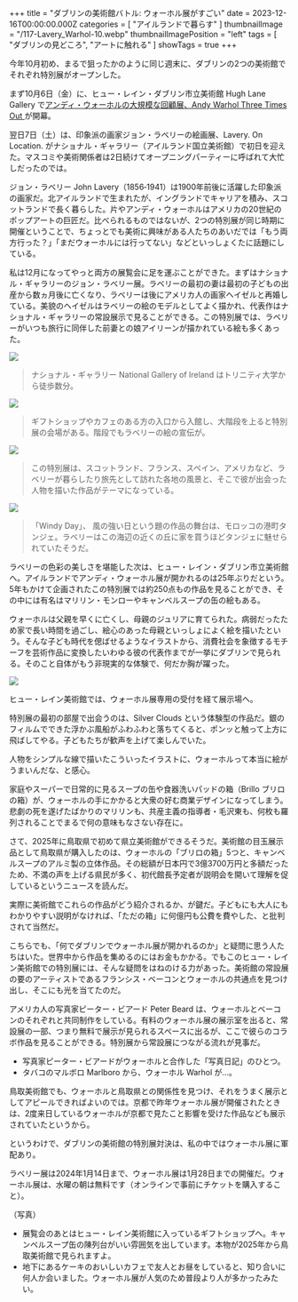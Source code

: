 +++
title = "ダブリンの美術館バトル: ウォーホル展がすごい"
date = 2023-12-16T00:00:00.000Z
categories = [ "アイルランドで暮らす" ]
thumbnailImage = "/117-Lavery_Warhol-10.webp"
thumbnailImagePosition = "left"
tags = [ "ダブリンの見どころ", "アートに触れる" ]
showTags = true
+++

今年10月初め、まるで狙ったかのように同じ週末に、ダブリンの2つの美術館でそれぞれ特別展がオープンした。

<!--more-->

まず10月6日（金）に、ヒュー・レイン・ダブリン市立美術館 Hugh Lane Gallery で[アンディ・ウォーホルの大規模な回顧展、Andy Warhol Three Times Out ](https://hughlane.ie/whats_on/hlg-andy-warhol-three-times-out/)が開幕。

翌日7日（土）は、印象派の画家ジョン・ラベリーの絵画展、Lavery. On Location. がナショナル・ギャラリー（アイルランド国立美術館）で初日を迎えた。マスコミや美術関係者は2日続けてオープニングパーティーに呼ばれて大忙しだったのでは。

ジョン・ラベリー John Lavery（1856‐1941）は1900年前後に活躍した印象派の画家だ。北アイルランドで生まれたが、イングランドでキャリアを積み、スコットランドで長く暮らした。片やアンディ・ウォーホルはアメリカの20世紀のポップアートの巨匠だ。比べられるものではないが、2つの特別展が同じ時期に開催ということで、ちょっとでも美術に興味がある人たちのあいだでは「もう両方行った？」「まだウォーホルには行ってない」などといっしょくたに話題にしている。

私は12月になってやっと両方の展覧会に足を運ぶことができた。まずはナショナル・ギャラリーのジョン・ラベリー展。ラベリーの最初の妻は最初の子どもの出産から数ヵ月後に亡くなり、ラベリーは後にアメリカ人の画家ヘイゼルと再婚している。美貌のヘイゼルはラベリーの絵のモデルとしてよく描かれ、代表作はナショナル・ギャラリーの常設展示で見ることができる。この特別展では、ラベリーがいつも旅行に同伴した前妻との娘アイリーンが描かれている絵も多くあった。

![](/117-Lavery_Warhol-5.webp)

> ナショナル・ギャラリー National Gallery of Ireland はトリニティ大学から徒歩数分。

![](/117-Lavery_Warhol-4.webp)

> ギフトショップやカフェのある方の入口から入館し、大階段を上ると特別展の会場がある。階段でもラベリーの絵の宣伝が。

![](/117-Lavery_Warhol-2.webp)

> この特別展は、スコットランド、フランス、スペイン、アメリカなど、ラベリーが暮らしたり旅先として訪れた各地の風景と、そこで彼が出会った人物を描いた作品がテーマになっている。

![](/117-Lavery_Warhol-3.webp)

> 「Windy Day」、 風の強い日という題の作品の舞台は、モロッコの港町タンジェ。ラベリーはこの海辺の近くの丘に家を買うほどタンジェに魅せられていたそうだ。

ラベリーの色彩の美しさを堪能した次は、ヒュー・レイン・ダブリン市立美術館へ。アイルランドでアンディ・ウォーホル展が開かれるのは25年ぶりだという。5年もかけて企画されたこの特別展では約250点もの作品を見ることができ、その中には有名はマリリン・モンローやキャンベルスープの缶の絵もある。

ウォーホルは父親を早くに亡くし、母親のジュリアに育てられた。病弱だったため家で長い時間を過ごし、絵心のあった母親といっしょによく絵を描いたという。そんな子ども時代を偲ばせるようなイラストから、消費社会を象徴するモチーフを芸術作品に変換したいわゆる彼の代表作までが一挙にダブリンで見られる。そのこと自体がもう非現実的な体験で、何だか胸が躍った。

![](/117-Lavery_Warhol-7.webp)

ヒュー・レイン美術館では、ウォーホル展専用の受付を経て展示場へ。

特別展の最初の部屋で出会うのは、Silver Clouds という体験型の作品だ。銀のフィルムでできた浮かぶ風船がふわふわと落ちてくると、ポンッと触って上方に飛ばしてやる。子どもたちが歓声を上げて楽しんでいた。

人物をシンプルな線で描いたこういったイラストに、ウォーホルって本当に絵がうまいんだな、と感心。

家庭やスーパーで日常的に見るスープの缶や食器洗いパッドの箱（Brillo ブリロの箱）が、ウォーホルの手にかかると大衆の好む商業デザインになってしまう。悲劇の死を遂げたばかりのマリリンも、共産主義の指導者・毛沢東も、何枚も羅列されることでまるで何の意味もなさない存在に。

さて、2025年に鳥取県で初めて県立美術館ができるそうだ。美術館の目玉展示品として鳥取県が購入したのは、ウォーホルの「ブリロの箱」5つと、キャンベルスープのアルミ製の立体作品。その総額が日本円で3億3700万円と多額だったため、不満の声を上げる県民が多く、初代館長予定者が説明会を開いて理解を促しているというニュースを読んだ。

実際に美術館でこれらの作品がどう紹介されるか、が鍵だ。子どもにも大人にもわかりやすい説明がなければ、「ただの箱」に何億円も公費を費やした、と批判されて当然だ。

こちらでも、「何でダブリンでウォーホル展が開かれるのか」と疑問に思う人たちはいた。世界中から作品を集めるのにはお金もかかる。でもこのヒュー・レイン美術館での特別展には、そんな疑問をはねのける力があった。美術館の常設展の要のアーティストであるフランシス・ベーコンとウォーホルの共通点を見つけ出し、そこにも光を当てたのだ。

アメリカ人の写真家ピーター・ビアード Peter Beard は、ウォーホルとベーコンのそれぞれと共同制作をしている。有料のウォーホル展の展示室を出ると、常設展の一部、つまり無料で展示が見られるスペースに出るが、ここで彼らのコラボ作品を見ることができる。特別展から常設展につながる流れが見事だ。

* 写真家ピーター・ビアードがウォーホルと合作した「写真日記」のひとつ。
* タバコのマルボロ Marlboro から、ウォーホル Warhol が...。

鳥取美術館でも、ウォーホルと鳥取県との関係性を見つけ、それをうまく展示としてアピールできればよいのでは。京都で昨年ウォーホル展が開催されたときは、2度来日しているウォーホルが京都で見たこと影響を受けた作品なども展示されていたというから。

というわけで、ダブリンの美術館の特別展対決は、私の中ではウォーホル展に軍配あり。

ラベリー展は2024年1月14日まで、ウォーホル展は1月28日までの開催だ。ウォーホル展は、水曜の朝は無料です（オンラインで事前にチケットを購入すること）。

（写真）

* 展覧会のあとはヒュー・レイン美術館に入っているギフトショップへ。キャンベルスープ缶の陳列台がいい雰囲気を出しています。本物が2025年から鳥取美術館で見られますよ。
* 地下にあるケーキのおいしいカフェで友人とお昼をしていると、知り合いに何人か会いました。ウォーホル展が人気のため普段より人が多かったみたい。
